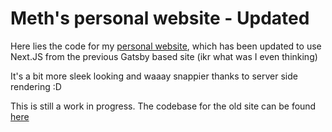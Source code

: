 # Meth's personal website - Updated

Here lies the code for my [personal website](https://meth.lk), which has been
updated to use Next.JS from the previous Gatsby based site (ikr what was I even
thinking)

It's a bit more sleek looking and waaay snappier thanks to server side
rendering :D

This is still a work in progress. The codebase for the old site can be found
[here](TODO)
